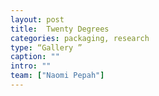 ```yaml
---
layout: post
title:  Twenty Degrees
categories: packaging, research
type: “Gallery ”
caption: ""
intro: ""
team: ["Naomi Pepah"]
---
```

